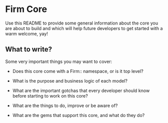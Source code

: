 
# Firm Core

Use this README to provide some general information about the core you are about
to build and which will help future developers to get started with a warm welcome, yay!


## What to write?

Some very important things you may want to cover:

- Does this core come with a Firm:: namespace, or is it top level?

- What is the purpose and business logic of each model?

- What are the important gotchas that every developer should know before starting to work on this core?

- What are the things to do, improve or be aware of?

- What are the gems that support this core, and what do they do?